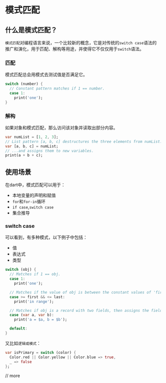# 模式匹配
## 什么是模式匹配？

`模式匹配`对编程语言来说，一个比较新的概念，它是对传统的`switch case`语法的推广和演化，用于匹配、解构等用途，并使得它不仅仅用于`switch`语法。

### 匹配

模式匹配总会用模式去测试值是否满足它。

```dart
switch (number) {
  // Constant pattern matches if 1 == number.
  case 1:
    print('one');
}
```

### 解构

如果对象和模式匹配，那么访问该对象并读取出部分内容。

```dart
var numList = [1, 2, 3];
// List pattern [a, b, c] destructures the three elements from numList...
var [a, b, c] = numList;
// ...and assigns them to new variables.
print(a + b + c);
```

## 使用场景

在dart中，模式匹配可以用于：

- 本地变量的声明和赋值
- `for`和`for-in`循环
- `if case`,`switch case`
- 集合推导

### switch case

可以看到，有多种模式，以下例子中包括：

- 值
- 表达式
- 类型

```dart
switch (obj) {
  // Matches if 1 == obj.
  case 1:
    print('one');

  // Matches if the value of obj is between the constant values of 'first' and 'last'.
  case >= first && <= last:
    print('in range');

  // Matches if obj is a record with two fields, then assigns the fields to 'a' and 'b'.
  case (var a, var b):
    print('a = $a, b = $b');

  default:
}
```

又比如`逻辑或模式`：

```dart
var isPrimary = switch (color) {
  Color.red || Color.yellow || Color.blue => true,
  _ => false
};
```

// more